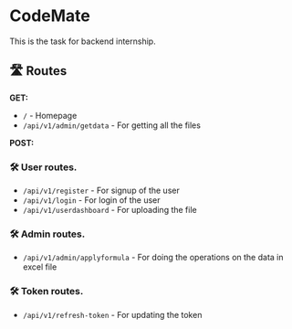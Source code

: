 # CodeMate
This is the task for backend internship.


## 🛣️ Routes

**GET:**

- `/` - Homepage
- `/api/v1/admin/getdata` - For getting all the files


**POST:**
### 🛠️ User routes.

- `/api/v1/register` - For signup of the user
- `/api/v1/login` - For login of the user
- `/api/v1/userdashboard` - For uploading the file

### 🛠️ Admin routes.
- `/api/v1/admin/applyformula` - For doing the operations on the data in excel file

### 🛠️ Token routes.
- `/api/v1/refresh-token` - For updating the token

